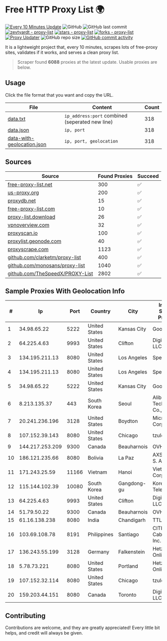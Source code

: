
# Free HTTP Proxy List 🌍

[![Every 10 Minutes Update](https://github.com/mertguvencli/http-proxy-list/actions/workflows/main.yml/badge.svg?branch=main)](https://github.com/mertguvencli/http-proxy-list/actions/workflows/main.yml)
![GitHub](https://img.shields.io/github/license/mertguvencli/http-proxy-list)
![GitHub last commit](https://img.shields.io/github/last-commit/mertguvencli/http-proxy-list)
[![zevtyardt - proxy-list](https://img.shields.io/static/v1?label=zevtyardt&message=proxy-list&color=blue&logo=github)](https://github.com/zevtyardt/proxy-list "Go to GitHub repo")
[![stars - proxy-list](https://img.shields.io/github/stars/zevtyardt/proxy-list?style=social)](https://github.com/zevtyardt/proxy-list)
[![forks - proxy-list](https://img.shields.io/github/forks/zevtyardt/proxy-list?style=social)](https://github.com/zevtyardt/proxy-list)
[![Proxy Updater](https://github.com/zevtyardt/proxy-list/workflows/Proxy%20Updater/badge.svg)](https://github.com/zevtyardt/proxy-list/actions?query=workflow:"Proxy+Updater")
![GitHub repo size](https://img.shields.io/github/repo-size/zevtyardt/proxy-list)
[![GitHub commit activity](https://img.shields.io/github/commit-activity/m/zevtyardt/proxy-list?logo=commits)](https://github.com/zevtyardt/proxy-list/commits/main)

It is a lightweight project that, every 10 minutes, scrapes lots of free-proxy sites, validates if it works, and serves a clean proxy list.

> Scraper found **6088** proxies at the latest update. Usable proxies are below.

## Usage

Click the file format that you want and copy the URL.

|File|Content|Count|
|----|-------|-----|
|[data.txt](https://raw.githubusercontent.com/mertguvencli/http-proxy-list/main/proxy-list/data.txt)|`ip_address:port` combined (seperated new line)|318|
|[data.json](https://raw.githubusercontent.com/mertguvencli/http-proxy-list/main/proxy-list/data.json)|`ip, port`|318|
|[data-with-geolocation.json](https://raw.githubusercontent.com/mertguvencli/http-proxy-list/main/proxy-list/data-with-geolocation.json)|`ip, port, geolocation`|318|

## Sources

|Source|Found Proxies|Succeed|
|------|-------------|-------|
|[free-proxy-list.net](https://free-proxy-list.net)|300|✅|
|[us-proxy.org](https://www.us-proxy.org)|200|✅|
|[proxydb.net](http://proxydb.net)|15|✅|
|[free-proxy-list.com](https://free-proxy-list.com/?page=&port=&type%5B%5D=http&type%5B%5D=https&up_time=0&search=Search)|10|✅|
|[proxy-list.download](https://www.proxy-list.download/HTTP)|26|✅|
|[vpnoverview.com](https://vpnoverview.com/privacy/anonymous-browsing/free-proxy-servers)|32|✅|
|[proxyscan.io](https://www.proxyscan.io)|100|✅|
|[proxylist.geonode.com](https://proxylist.geonode.com/api/proxy-list?limit=300&page=1&sort_by=lastChecked&sort_type=desc&protocols=http,https)|40|✅|
|[proxyscrape.com](https://api.proxyscrape.com/v2/?request=displayproxies&protocol=http&timeout=10000&country=all&ssl=all&anonymity=all)|1123|✅|
|[github.com/clarketm/proxy-list](https://raw.githubusercontent.com/clarketm/proxy-list/master/proxy-list-raw.txt)|400|✅|
|[github.com/monosans/proxy-list](https://raw.githubusercontent.com/monosans/proxy-list/main/proxies/http.txt)|1040|✅|
|[github.com/TheSpeedX/PROXY-List](https://raw.githubusercontent.com/TheSpeedX/PROXY-List/master/http.txt)|2802|✅|


## Sample Proxies With Geolocation Info

|#|Ip|Port|Country|City|Internet Service Provider|
|-|--|----|-------|----|-------------------------|
|1|34.98.65.22|5222|United States|Kansas City|Google LLC|
|2|64.225.4.63|9993|United States|Clifton|DigitalOcean, LLC|
|3|134.195.211.13|8080|United States|Los Angeles|Spectero|
|4|134.195.211.13|8080|United States|Los Angeles|Spectero|
|5|34.98.65.22|5222|United States|Kansas City|Google LLC|
|6|8.213.135.37|443|South Korea|Seoul|Alibaba (US) Technology Co., Ltd.|
|7|20.241.236.196|3128|United States|Boydton|Microsoft Corporation|
|8|107.152.39.143|8080|United States|Chicago|tzulo, inc.|
|9|144.217.253.209|9300|Canada|Beauharnois|OVH SAS|
|10|186.121.235.66|8080|Bolivia|La Paz|AXS Bolivia S. A.|
|11|171.243.25.59|11166|Vietnam|Hanoi|Viettel Corporation|
|12|115.144.102.39|10080|South Korea|Gangdong-gu|Korea Telecom|
|13|64.225.4.63|9993|United States|Clifton|DigitalOcean, LLC|
|14|51.79.50.22|9300|Canada|Beauharnois|OVH SAS|
|15|61.16.138.238|8080|India|Chandigarh|TTL|
|16|103.69.108.78|8191|Philippines|Santiago|CITI Cableworld Inc.|
|17|136.243.55.199|3128|Germany|Falkenstein|Hetzner Online GmbH|
|18|5.78.73.221|8080|United States|Portland|Hetzner Online GmbH|
|19|107.152.32.114|8080|United States|Chicago|tzulo, inc.|
|20|159.203.44.151|8080|Canada|Toronto|DigitalOcean, LLC|



## Contributing

Contributions are welcome, and they are greatly appreciated! Every
little bit helps, and credit will always be given.

